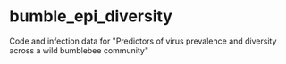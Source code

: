 # bumble_epi_diversity
Code and infection data for "Predictors of virus prevalence and diversity across a wild bumblebee community"
